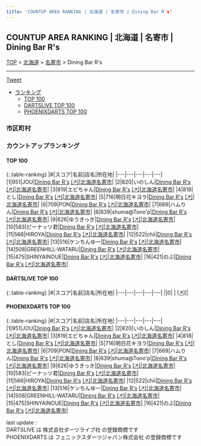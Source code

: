 ```yaml
---
title: 'COUNTUP AREA RANKING | 北海道 | 名寄市 | Dining Bar R's'
---
```

## COUNTUP AREA RANKING | 北海道 | 名寄市 | Dining Bar R's

[TOP](/darts/rank/) > [北海道](/darts/rank/北海道/) > [名寄市](/darts/rank/北海道/名寄市/) > Dining Bar R's

___

<a href="https://twitter.com/share?ref_src=twsrc%5Etfw" data-text="COUNTUP AREA RANKING | 北海道名寄市Dining Bar R's" class="twitter-share-button" data-hashtags="DARTSLIVE,PHOENIXDARTS,darts,ダーツ" data-show-count="false">Tweet</a>

* [ランキング](#カウントアップランキング)
    * [TOP 100](#top-100)
    * [DARTSLIVE TOP 100](#dartslive-top-100)
    * [PHOENIXDARTS TOP 100](#phoenixdarts-top-100)

### 市区町村

<ul>

</ul>

### カウントアップランキング

#### TOP 100



{:.table-ranking}
|#|スコア|名前|店名|所在地|
|---|---|---|---|---|
|1|951|<span class="rank-name-pd">JOU</span>|<a href="/darts/rank/shops/70230.html">Dining Bar R's</a> <a href="https://vs.phoenixdarts.com/jp/shop/shopDetailInfo/s_70230?s_seq=70230">[↗]</a>|<a href="/darts/rank/北海道/名寄市">北海道名寄市</a>|
|2|820|<span class="rank-name-pd">いのしん</span>|<a href="/darts/rank/shops/70230.html">Dining Bar R's</a> <a href="https://vs.phoenixdarts.com/jp/shop/shopDetailInfo/s_70230?s_seq=70230">[↗]</a>|<a href="/darts/rank/北海道/名寄市">北海道名寄市</a>|
|3|819|<span class="rank-name-pd">エビちゃん</span>|<a href="/darts/rank/shops/70230.html">Dining Bar R's</a> <a href="https://vs.phoenixdarts.com/jp/shop/shopDetailInfo/s_70230?s_seq=70230">[↗]</a>|<a href="/darts/rank/北海道/名寄市">北海道名寄市</a>|
|4|818|<span class="rank-name-pd">とし</span>|<a href="/darts/rank/shops/70230.html">Dining Bar R's</a> <a href="https://vs.phoenixdarts.com/jp/shop/shopDetailInfo/s_70230?s_seq=70230">[↗]</a>|<a href="/darts/rank/北海道/名寄市">北海道名寄市</a>|
|5|716|<span class="rank-name-pd">明日花キヨラ</span>|<a href="/darts/rank/shops/70230.html">Dining Bar R's</a> <a href="https://vs.phoenixdarts.com/jp/shop/shopDetailInfo/s_70230?s_seq=70230">[↗]</a>|<a href="/darts/rank/北海道/名寄市">北海道名寄市</a>|
|6|709|<span class="rank-name-pd">PON</span>|<a href="/darts/rank/shops/70230.html">Dining Bar R's</a> <a href="https://vs.phoenixdarts.com/jp/shop/shopDetailInfo/s_70230?s_seq=70230">[↗]</a>|<a href="/darts/rank/北海道/名寄市">北海道名寄市</a>|
|7|669|<span class="rank-name-pd">ハムりん</span>|<a href="/darts/rank/shops/70230.html">Dining Bar R's</a> <a href="https://vs.phoenixdarts.com/jp/shop/shopDetailInfo/s_70230?s_seq=70230">[↗]</a>|<a href="/darts/rank/北海道/名寄市">北海道名寄市</a>|
|8|639|<span class="rank-name-pd">shuma@Tono&#x27;p</span>|<a href="/darts/rank/shops/70230.html">Dining Bar R's</a> <a href="https://vs.phoenixdarts.com/jp/shop/shopDetailInfo/s_70230?s_seq=70230">[↗]</a>|<a href="/darts/rank/北海道/名寄市">北海道名寄市</a>|
|9|626|<span class="rank-name-pd">ゆうきっき</span>|<a href="/darts/rank/shops/70230.html">Dining Bar R's</a> <a href="https://vs.phoenixdarts.com/jp/shop/shopDetailInfo/s_70230?s_seq=70230">[↗]</a>|<a href="/darts/rank/北海道/名寄市">北海道名寄市</a>|
|10|583|<span class="rank-name-pd">ピーナッツ君</span>|<a href="/darts/rank/shops/70230.html">Dining Bar R's</a> <a href="https://vs.phoenixdarts.com/jp/shop/shopDetailInfo/s_70230?s_seq=70230">[↗]</a>|<a href="/darts/rank/北海道/名寄市">北海道名寄市</a>|
|11|566|<span class="rank-name-pd">HIROYA</span>|<a href="/darts/rank/shops/70230.html">Dining Bar R's</a> <a href="https://vs.phoenixdarts.com/jp/shop/shopDetailInfo/s_70230?s_seq=70230">[↗]</a>|<a href="/darts/rank/北海道/名寄市">北海道名寄市</a>|
|12|522|<span class="rank-name-pd">chii</span>|<a href="/darts/rank/shops/70230.html">Dining Bar R's</a> <a href="https://vs.phoenixdarts.com/jp/shop/shopDetailInfo/s_70230?s_seq=70230">[↗]</a>|<a href="/darts/rank/北海道/名寄市">北海道名寄市</a>|
|13|516|<span class="rank-name-pd">ケンちんゆー</span>|<a href="/darts/rank/shops/70230.html">Dining Bar R's</a> <a href="https://vs.phoenixdarts.com/jp/shop/shopDetailInfo/s_70230?s_seq=70230">[↗]</a>|<a href="/darts/rank/北海道/名寄市">北海道名寄市</a>|
|14|508|<span class="rank-name-pd">GREENHILL-WATARU</span>|<a href="/darts/rank/shops/70230.html">Dining Bar R's</a> <a href="https://vs.phoenixdarts.com/jp/shop/shopDetailInfo/s_70230?s_seq=70230">[↗]</a>|<a href="/darts/rank/北海道/名寄市">北海道名寄市</a>|
|15|475|<span class="rank-name-pd">SHINYAINOUE</span>|<a href="/darts/rank/shops/70230.html">Dining Bar R's</a> <a href="https://vs.phoenixdarts.com/jp/shop/shopDetailInfo/s_70230?s_seq=70230">[↗]</a>|<a href="/darts/rank/北海道/名寄市">北海道名寄市</a>|
|16|421|<span class="rank-name-pd">のぶ</span>|<a href="/darts/rank/shops/70230.html">Dining Bar R's</a> <a href="https://vs.phoenixdarts.com/jp/shop/shopDetailInfo/s_70230?s_seq=70230">[↗]</a>|<a href="/darts/rank/北海道/名寄市">北海道名寄市</a>|


#### DARTSLIVE TOP 100



{:.table-ranking}
|#|スコア|名前|店名|所在地|
|---|---|---|---|---|
||0|<span class="rank-name-dl"> </span>|<a href="/darts/rank/shops/.html"></a> <a href="">[↗]</a>|<a href="/darts/rank//"></a>|


#### PHOENIXDARTS TOP 100



{:.table-ranking}
|#|スコア|名前|店名|所在地|
|---|---|---|---|---|
|1|951|<span class="rank-name-pd">JOU</span>|<a href="/darts/rank/shops/70230.html">Dining Bar R's</a> <a href="https://vs.phoenixdarts.com/jp/shop/shopDetailInfo/s_70230?s_seq=70230">[↗]</a>|<a href="/darts/rank/北海道/名寄市">北海道名寄市</a>|
|2|820|<span class="rank-name-pd">いのしん</span>|<a href="/darts/rank/shops/70230.html">Dining Bar R's</a> <a href="https://vs.phoenixdarts.com/jp/shop/shopDetailInfo/s_70230?s_seq=70230">[↗]</a>|<a href="/darts/rank/北海道/名寄市">北海道名寄市</a>|
|3|819|<span class="rank-name-pd">エビちゃん</span>|<a href="/darts/rank/shops/70230.html">Dining Bar R's</a> <a href="https://vs.phoenixdarts.com/jp/shop/shopDetailInfo/s_70230?s_seq=70230">[↗]</a>|<a href="/darts/rank/北海道/名寄市">北海道名寄市</a>|
|4|818|<span class="rank-name-pd">とし</span>|<a href="/darts/rank/shops/70230.html">Dining Bar R's</a> <a href="https://vs.phoenixdarts.com/jp/shop/shopDetailInfo/s_70230?s_seq=70230">[↗]</a>|<a href="/darts/rank/北海道/名寄市">北海道名寄市</a>|
|5|716|<span class="rank-name-pd">明日花キヨラ</span>|<a href="/darts/rank/shops/70230.html">Dining Bar R's</a> <a href="https://vs.phoenixdarts.com/jp/shop/shopDetailInfo/s_70230?s_seq=70230">[↗]</a>|<a href="/darts/rank/北海道/名寄市">北海道名寄市</a>|
|6|709|<span class="rank-name-pd">PON</span>|<a href="/darts/rank/shops/70230.html">Dining Bar R's</a> <a href="https://vs.phoenixdarts.com/jp/shop/shopDetailInfo/s_70230?s_seq=70230">[↗]</a>|<a href="/darts/rank/北海道/名寄市">北海道名寄市</a>|
|7|669|<span class="rank-name-pd">ハムりん</span>|<a href="/darts/rank/shops/70230.html">Dining Bar R's</a> <a href="https://vs.phoenixdarts.com/jp/shop/shopDetailInfo/s_70230?s_seq=70230">[↗]</a>|<a href="/darts/rank/北海道/名寄市">北海道名寄市</a>|
|8|639|<span class="rank-name-pd">shuma@Tono&#x27;p</span>|<a href="/darts/rank/shops/70230.html">Dining Bar R's</a> <a href="https://vs.phoenixdarts.com/jp/shop/shopDetailInfo/s_70230?s_seq=70230">[↗]</a>|<a href="/darts/rank/北海道/名寄市">北海道名寄市</a>|
|9|626|<span class="rank-name-pd">ゆうきっき</span>|<a href="/darts/rank/shops/70230.html">Dining Bar R's</a> <a href="https://vs.phoenixdarts.com/jp/shop/shopDetailInfo/s_70230?s_seq=70230">[↗]</a>|<a href="/darts/rank/北海道/名寄市">北海道名寄市</a>|
|10|583|<span class="rank-name-pd">ピーナッツ君</span>|<a href="/darts/rank/shops/70230.html">Dining Bar R's</a> <a href="https://vs.phoenixdarts.com/jp/shop/shopDetailInfo/s_70230?s_seq=70230">[↗]</a>|<a href="/darts/rank/北海道/名寄市">北海道名寄市</a>|
|11|566|<span class="rank-name-pd">HIROYA</span>|<a href="/darts/rank/shops/70230.html">Dining Bar R's</a> <a href="https://vs.phoenixdarts.com/jp/shop/shopDetailInfo/s_70230?s_seq=70230">[↗]</a>|<a href="/darts/rank/北海道/名寄市">北海道名寄市</a>|
|12|522|<span class="rank-name-pd">chii</span>|<a href="/darts/rank/shops/70230.html">Dining Bar R's</a> <a href="https://vs.phoenixdarts.com/jp/shop/shopDetailInfo/s_70230?s_seq=70230">[↗]</a>|<a href="/darts/rank/北海道/名寄市">北海道名寄市</a>|
|13|516|<span class="rank-name-pd">ケンちんゆー</span>|<a href="/darts/rank/shops/70230.html">Dining Bar R's</a> <a href="https://vs.phoenixdarts.com/jp/shop/shopDetailInfo/s_70230?s_seq=70230">[↗]</a>|<a href="/darts/rank/北海道/名寄市">北海道名寄市</a>|
|14|508|<span class="rank-name-pd">GREENHILL-WATARU</span>|<a href="/darts/rank/shops/70230.html">Dining Bar R's</a> <a href="https://vs.phoenixdarts.com/jp/shop/shopDetailInfo/s_70230?s_seq=70230">[↗]</a>|<a href="/darts/rank/北海道/名寄市">北海道名寄市</a>|
|15|475|<span class="rank-name-pd">SHINYAINOUE</span>|<a href="/darts/rank/shops/70230.html">Dining Bar R's</a> <a href="https://vs.phoenixdarts.com/jp/shop/shopDetailInfo/s_70230?s_seq=70230">[↗]</a>|<a href="/darts/rank/北海道/名寄市">北海道名寄市</a>|
|16|421|<span class="rank-name-pd">のぶ</span>|<a href="/darts/rank/shops/70230.html">Dining Bar R's</a> <a href="https://vs.phoenixdarts.com/jp/shop/shopDetailInfo/s_70230?s_seq=70230">[↗]</a>|<a href="/darts/rank/北海道/名寄市">北海道名寄市</a>|


<div class="footer border-top border-gray-light mt-5 pt-3 text-right text-gray">
    last update : <span style="font-weight: italic" id="foot_last_modified"></span><br />
    DARTSLIVE は 株式会社ダーツライブ社 の登録商標です<br />
    PHOENIXDARTS は フェニックスダーツジャパン株式会社 の登録商標です<br />
</div>

<script src="https://cdnjs.cloudflare.com/ajax/libs/jquery.tablesorter/2.31.3/js/jquery.tablesorter.min.js" integrity="sha512-qzgd5cYSZcosqpzpn7zF2ZId8f/8CHmFKZ8j7mU4OUXTNRd5g+ZHBPsgKEwoqxCtdQvExE5LprwwPAgoicguNg==" crossorigin="anonymous" referrerpolicy="no-referrer"></script>
<link rel="stylesheet" href="https://cdnjs.cloudflare.com/ajax/libs/jquery.tablesorter/2.31.3/css/theme.default.min.css" integrity="sha512-wghhOJkjQX0Lh3NSWvNKeZ0ZpNn+SPVXX1Qyc9OCaogADktxrBiBdKGDoqVUOyhStvMBmJQ8ZdMHiR3wuEq8+w==" crossorigin="anonymous" referrerpolicy="no-referrer" />
<script>
$(function() {
    $(".table-ranking").tablesorter({sortList:[[0, 0]]});
    $("#foot_last_modified").text(formatDate(new Date(document.lastModified), 'yyyy-MM-dd HH:mm:ss'));
});
</script>

<script async src="https://platform.twitter.com/widgets.js" charset="utf-8"></script>